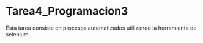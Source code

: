 # Tarea4_Programacion3
Esta tarea consiste en procesos automatizados utilizando la herramienta de selenium.
